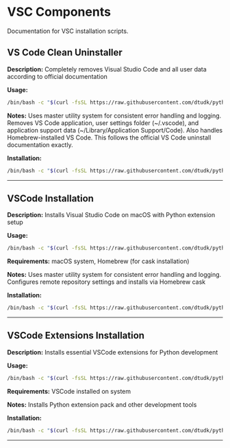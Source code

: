 # VSC Components

Documentation for VSC installation scripts.

## VS Code Clean Uninstaller

**Description:** Completely removes Visual Studio Code and all user data according to official documentation

**Usage:**
```bash
/bin/bash -c "$(curl -fsSL https://raw.githubusercontent.com/dtudk/pythonsupport-scripts/main/MacOS/Components/VSC/clean_uninstall.sh)"
```

**Notes:** Uses master utility system for consistent error handling and logging. Removes VS Code application, user settings folder (~/.vscode), and application support data (~/Library/Application Support/Code). Also handles Homebrew-installed VS Code. This follows the official VS Code uninstall documentation exactly.

**Installation:**
```bash
/bin/bash -c "$(curl -fsSL https://raw.githubusercontent.com/dtudk/pythonsupport-scripts/main/MacOS/Components/VSC/clean_uninstall.sh)"
```

---

## VSCode Installation

**Description:** Installs Visual Studio Code on macOS with Python extension setup

**Usage:**
```bash
/bin/bash -c "$(curl -fsSL https://raw.githubusercontent.com/dtudk/pythonsupport-scripts/main/MacOS/Components/VSC/install.sh)"
```

**Requirements:** macOS system, Homebrew (for cask installation)

**Notes:** Uses master utility system for consistent error handling and logging. Configures remote repository settings and installs via Homebrew cask

**Installation:**
```bash
/bin/bash -c "$(curl -fsSL https://raw.githubusercontent.com/dtudk/pythonsupport-scripts/main/MacOS/Components/VSC/install.sh)"
```

---

## VSCode Extensions Installation

**Description:** Installs essential VSCode extensions for Python development

**Usage:**
```bash
/bin/bash -c "$(curl -fsSL https://raw.githubusercontent.com/dtudk/pythonsupport-scripts/main/MacOS/Components/VSC/install_extensions.sh)"
```

**Requirements:** VSCode installed on system

**Notes:** Installs Python extension pack and other development tools

**Installation:**
```bash
/bin/bash -c "$(curl -fsSL https://raw.githubusercontent.com/dtudk/pythonsupport-scripts/main/MacOS/Components/VSC/install_extensions.sh)"
```

---

